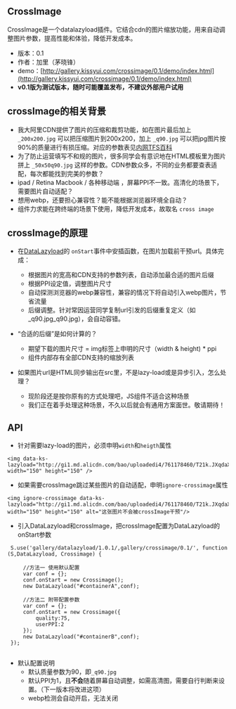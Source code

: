 ## CrossImage

CrossImage是一个datalazyload插件。它结合cdn的图片缩放功能，用来自动调整图片参数，提高性能和体验，降低开发成本。

* 版本：0.1
* 作者：加里（茅晓锋）
* demo：[http://gallery.kissyui.com/crossimage/0.1/demo/index.html](http://gallery.kissyui.com/crossimage/0.1/demo/index.html)
* **v0.1版为测试版本，随时可能覆盖发布，不建议外部用户试用**


## crossImage的相关背景

   * 我大阿里CDN提供了图片的压缩和裁剪功能，如在图片最后加上 ```_200x200.jpg``` 可以把压缩图片到200x200，加上 ```_q90.jpg``` 可以把jpg图片按90%的质量进行有损压缩。对应的参数表见[内网TFS百科](http://baike.corp.taobao.com/index.php/CS_RD/tfs/http_server#.E5.B0.BA.E5.AF.B8.E7.94.B3.E8.AF.B7.E6.B5.81.E7.A8.8B)
   * 为了防止运营填写不和规的图片，很多同学会有意识地在HTML模板里为图片拼上 ```_50x50q90.jpg``` 这样的参数。CDN参数众多，不同的业务都要查表适配，每次都能找到完美的参数？
   * ipad / Retina Macbook / 各种移动端 ，屏幕PPI不一致。高清化的场景下，需要图片自动适配？
   * 想用webp，还要担心兼容性？能不能根据浏览器环境全自动？
   * 组件力求能在跨终端的场景下使用，降低开发成本，故取名 ```cross image```
   
## crossImage的原理

   * 在[DataLazyload](gallery.kissyui.com/datalazyload/1.0.1/guide/index.html)的 ```onStart```事件中安插函数，在图片加载前干预url。具体完成：
     * 根据图片的宽高和CDN支持的参数列表，自动添加最合适的图片后缀
     * 根据PPI设定值，调整图片尺寸
     * 自动探测浏览器的webp兼容性，兼容的情况下将自动引入webp图片，节省流量
     * 后缀调整。针对常因运营同学复制url引发的后缀重复定义（如 _q90.jpg_q90.jpg），会自动容错。

   * “合适的后缀”是如何计算的？
     * 期望下载的图片尺寸 = img标签上申明的尺寸（width & height) * ppi
     * 组件内部存有全部CDN支持的缩放列表
       
   * 如果图片url是HTML同步输出在src里，不是lazy-load或是异步引入，怎么处理？
     * 现阶段还是按你原有的方式处理吧，JS组件不适合这种场景
     * 我们正在着手处理这种场景，不久以后就会有通用方案面世。敬请期待！

## API
   * 针对需要lazy-load的图片，必须申明```width```和```heigth```属性
   
   ```
   <img data-ks-lazyload="http://gi1.md.alicdn.com/bao/uploadedi4/761178460/T21k.JXqdaXXXXXXXX_!!761178460.jpg" width="150" height="150" />      
   ```
   * 如果需要crossImage跳过某些图片的自动适配，申明```ignore-crossimage```属性
   
   ```
   <img ignore-crossimage data-ks-lazyload="http://gi1.md.alicdn.com/bao/uploadedi4/761178460/T21k.JXqdaXXXXXXXX_!!761178460.jpg" width="150" height="150" alt="这张图片不会被crossImage干预"/>      
   ```

   * 引入DataLazyload和crossImage，把crossImage配置为DataLazyload的onStart参数
   
    
   ```
    S.use('gallery/datalazyload/1.0.1/,gallery/crossimage/0.1/', function (S,DataLazyload, Crossimage) {

        //方法一 使用默认配置
        var conf = {};
        conf.onStart = new Crossimage();
        new DataLazyload("#containerA",conf);

        //方法二 附带配置参数
        var conf = {};
        conf.onStart = new Crossimage({
            quality:75,
            userPPI:2
        });
        new DataLazyload("#containerB",conf);
    });
    
   ```
  
  

   * 默认配置说明
     * 默认质量参数为90，即```_q90.jpg```
     * 默认PPI为1，且**不会**随着屏幕自动调整，如需高清图，需要自行判断来设置。（下一版本将改进这项）
     * webp检测会自动开启，无法关闭
